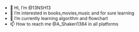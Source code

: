 - 👋 Hi, I’m @13NSH13
- 👀 I’m interested in books,movies,music and for sure learning
- 🌱 I’m currently learning algorithm and flowchart
- 📫 How to reach me @A_Shakeri1384 in all platforms

<!---
13NSH13/13NSH13 is a ✨ special ✨ repository because its `README.md` (this file) appears on your GitHub profile.
You can click the Preview link to take a look at your changes.
--->

